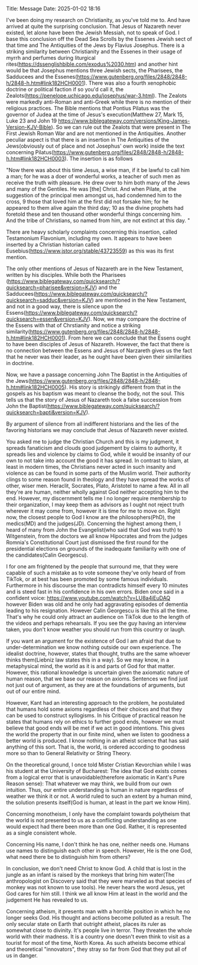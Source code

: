 Title: Message
Date: 2025-01-02 18:16

I've been doing my research on Christianity, as you've told me to. And have arrived at quite the surprising conclusion. That Jesus of Nazareth never existed, let alone have been the Jewish Messiah, not to speak of God. I base this conclusion off the Dead Sea Scrolls by the Essenes Jewish sect of that time and The Antiquities of the Jews by Flavius Josephus. There is a striking similarity between Christianity and the Essenes in their usage of myrrh and perfumes during liturgical rites(https://dssenglishbible.com/exodus%2030.htm) and another hint would be that Josephus mentions three Jewish sects, the Pharisees, the Sadducees and  the Essenes(https://www.gutenberg.org/files/2848/2848-h/2848-h.htm#link182HCH0001). There was also a fourth xenophobic doctrine or political faction if so you'd call it, the Zealots(https://penelope.uchicago.edu/josephus/war-3.html). The Zealots were markedly anti-Roman and anti-Greek while there is no mention of their religious practices. The Bible mentions that Pontius Pilatus was the governor of Judea at the time of Jesus's execution(Matthew 27, Mark 15, Luke 23 and John 19 https://www.biblegateway.com/versions/King-James-Version-KJV-Bible). So we can rule out the Zealots that were present in The First Jewish Roman War and are not mentioned in the Antiquities. Another peculiar aspect is that there is an insertion in The Antiquities of the Jews(obviously out of place and not Josephus' own work) inside the text concerning Pilatus(https://www.gutenberg.org/files/2848/2848-h/2848-h.htm#link182HCH0003). The insertion is as follows

"Now there was about this time Jesus, a wise man, if it be lawful to call him a man; for he was a doer of wonderful works, a teacher of such men as receive the truth with pleasure. He drew over to him both many of the Jews and many of the Gentiles. He was [the] Christ. And when Pilate, at the suggestion of the principal men amongst us, had condemned him to the cross, 9 those that loved him at the first did not forsake him; for he appeared to them alive again the third day; 10 as the divine prophets had foretold these and ten thousand other wonderful things concerning him. And the tribe of Christians, so named from him, are not extinct at this day. "

There are heavy scholarly complaints concerning this insertion, called Testamonium Flavonium, including my own. It appears to have been inserted by a Christian historian called Eusebius(https://www.jstor.org/stable/43723559) as this was its first mention.

The only other mentions of Jesus of Nazareth are in the New Testament, written by his disciples. While both the Pharisees (https://www.biblegateway.com/quicksearch/?quicksearch=pharisee&version=KJV) and the Sadducees(https://www.biblegateway.com/quicksearch/?quicksearch=sadduc&version=KJV) are mentioned in the New Testament, and not in a good way, there is silence upon the Essens(https://www.biblegateway.com/quicksearch/?quicksearch=essen&version=KJV). Now, we may compare the doctrine of the Essens with that of Chrstianity and notice a striking similarity(https://www.gutenberg.org/files/2848/2848-h/2848-h.htm#link182HCH0001). From here we can conclude that the Essens ought to have been disciples of Jesus of Nazareth. However, the fact that there is no connection between the Essens and Jesus of Narzareth gives us the fact that he never was their leader, as he ought have been given their similarities in doctrine.

Now, we have a passage concerning John The Baptist in the Antiquities of the Jews(https://www.gutenberg.org/files/2848/2848-h/2848-h.htm#link182HCH0005). His story is strikingly different from that in the gospels as his baptism was meant to cleanse the body, not the soul. This tells us that the story of Jesus of Nazareth took a false succession from John the Baptist(https://www.biblegateway.com/quicksearch/?quicksearch=bapti&version=KJV).

By argument of silence from all indifferent historians and the lies of the favoring historians we may conclude that Jesus of Nazareth never existed.

You asked me to judge the Christian Church and this is my judgment, it spreads fanaticism and clouds good judgement by claims to authority, it spreads lies and violence by claims to God, while it would be insanity of our own to not take into account the good it has spread. In contrast to Islam, at least in modern times, the Christians never acted in such insanity and violence as can be found in some parts of the Muslim world. Their authority clings to some reason found in theology and they have spread the works of other, wiser men. Heraclit, Socrates, Plato, Aristotel to name a few. All in all they're are human, neither wholly against God neither accepting him to the end. However, my discernment tells me I no longer require membership to their organization, I may keep them as advisors as I ought not reject truth wherever it may come from, however it is time for me to move on. Right now, the closest people to God I know are the philosophers(PhD), the medics(MD) and the judges(JD). Concerning the highest among them, I heard of many from John the Evangelist(who said that God was truth) to Witgenstein, from the doctors we all know Hipocrates and from the judges Romnia's Constitutional Court just dismissed the first round for the presidential elections on grounds of the inadequate familiarity with one of the candidates(Calin Georgescu).

I for one am frightened by the people that surround me, that they were capable of such a mistake as to vote someone they've only heard of from TikTok, or at best has been promoted by some famous individuals. Furthermore in his discourse the man contradicts himself every 10 minutes and is steed fast in his confidence in his own errors. Biden once said in a confident voice: https://www.youtube.com/watch?v=LU8a4iEuDAQ however Biden was old and he only had aggravating episodes of dementia leading to his resignation. However Calin Georgescu is like this all the time. That's why he could only attract an audience on TikTok due to the length of the videos and perhaps rehearsals. If you see the guy having an interview taken, you don't know weather you should run from this country or laugh.

If you want an argument for the existence of God I am afraid that due to under-determination we know nothing outside our own experience. The idealist doctrine, however, states that thought, truths are the same whoever thinks them(Liebniz law states this in a way). So we may know, in a metaphysical mind, the world as it is and parts of God for that matter. However, this rational knowledge is uncertain given the axiomatic nature of human reason, that we base our reason on axioms. Sentences we find just not just out of argument, as they are at the foundations of arguments, but out of our entire mind.

However, Kant had an interesting approach to the problem, he postulated that humans hold some axioms regardless of their choices and that they can be used to construct syllogisms. In his Critique of practical reason he states that humans rely on ethics to  further good ends, however we must believe that good ends will be met if we act in good intentions. This gives the world the property that in our finite mind, when we listen to goodness a better world is produced. I know nothing in an atheist science that has said anything of this sort. That is, the world, is ordered according to goodness more so than to General Relativity or String Theory.

On the theoretical ground, I once told Mister Cristian Kevorchian while I was his student at the University of Bucharest: The idea that God exists comes from a logical error that is unavoidable(therefore axiomatic in Kant's Pure Reason sense): That whatever we may think, we build from our own intuition. Thus, our entire understanding is human in nature regardless of weather we think it or not. A world ruled to such an extent by a human mind, the solution presents itself(God is human, at least in the part we know Him).

Concerning monotheism, I only have the complaint towards polytheism that the world is not presented to us as a conflicting understanding as one would expect had there been more than one God. Rather, it is represented as a single consistent whole.

Concerning His name, I don't think he has one, neither needs one. Humans use names to distinguish each other in speech. However, He is the one God, what need there be to distinguish him from others?

In conclusion, we don't need Christ to know God. A child that is lost in the jungle as an infant is raised by the monkeys that bring him water(The anthropologist on Discovery said that they were marveled as that species of monkey was not known to use tools). He never hears the word Jesus, yet God cares for him still. I think we all know Him at least in the world and the judgement He has revealed to us.

Concerning atheism, it presents man with a horrible position in which he no longer seeks God. His thought and actions become polluted as a result. The only secular state on Earth that outright atheist, places its ruler as somewhat close to divinity. It's people live in terror. They threaten the whole world with their madness. It is a country one doesn't even think to visit as a tourist for most of the time, North Korea. As such atheists become ethical and theoretical "innovators", they stray so far from God that they put all of us in danger.

